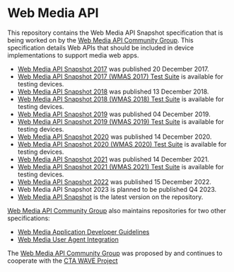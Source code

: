 
# Web Media API

This repository contains the Web Media API Snapshot specification that is being worked on by the [Web Media API Community Group](https://www.w3.org/community/webmediaapi). This specification details Web APIs that should be included in device implementations to support media web apps.

- [Web Media API Snapshot 2017](https://www.w3.org/2017/12/webmediaapi.html) was published 20 December 2017.
- [Web Media API Snapshot 2017 (WMAS 2017) Test Suite](https://webapitests2017.ctawave.org) is available for testing devices.
- [Web Media API Snapshot 2018](https://www.w3.org/2018/12/webmediaapi.html) was published 13 December 2018.
- [Web Media API Snapshot 2018 (WMAS 2018) Test Suite](https://webapitests2018.ctawave.org) is available for testing devices.
- [Web Media API Snapshot 2019](https://www.w3.org/2019/12/webmediaapi.html) was published 04 December 2019.
- [Web Media API Snapshot 2019 (WMAS 2019) Test Suite](https://webapitests2019.ctawave.org) is available for testing devices.
- [Web Media API Snapshot 2020](https://www.w3.org/2020/12/webmediaapi.html) was published 14 December 2020.
- [Web Media API Snapshot 2020 (WMAS 2020) Test Suite](https://webapitests2020.ctawave.org) is available for testing devices.
- [Web Media API Snapshot 2021](https://www.w3.org/2021/12/webmediaapi.html) was published 14 December 2021.
- [Web Media API Snapshot 2021 (WMAS 2021) Test Suite](https://webapitests2021.ctawave.org) is available for testing devices.
- [Web Media API Snapshot 2022](https://www.w3.org/2022/12/webmediaapi.html) was published 15 December 2022.
- Web Media API Snapshot 2023 is planned to be published Q4 2023.
- [Web Media API Snapshot](https://w3c.github.io/webmediaapi/) is the latest version on the repository.

[Web Media API Community Group](https://www.w3.org/community/webmediaapi) also maintains repositories for two other specifications:
- [Web Media Application Developer Guidelines](https://github.com/w3c/webmediaguidelines/)
- [Web Media User Agent Integration](https://github.com/w3c/webmediaporting)

The [Web Media API Community Group](https://www.w3.org/community/webmediaapi) was proposed by and continues to cooperate with the [CTA WAVE Project](https://cta.tech/Research-Standards/Standards-Listing/WAVE-Project/WAVE-Project.aspx)
